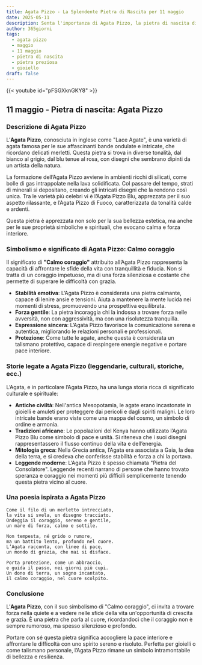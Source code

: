```yaml
---
title: Agata Pizzo - La Splendente Pietra di Nascita per 11 maggio
date: 2025-05-11
description: Senta l'importanza di Agata Pizzo, la pietra di nascita di 11 maggio che simboleggia Calmo coraggio. Lasci che la sua bellezza e il suo significato illuminino la sua giornata.
author: 365giorni
tags:
  - agata pizzo
  - maggio
  - 11 maggio
  - pietra di nascita
  - pietra preziosa
  - gioiello
draft: false
---
```


{{< youtube id="pFSGXknGKY8" >}}

## 11 maggio - Pietra di nascita: Agata Pizzo

### Descrizione di Agata Pizzo

L’**Agata Pizzo**, conosciuta in inglese come "Lace Agate", è una varietà di agata famosa per le sue affascinanti bande ondulate e intricate, che ricordano delicati merletti. Questa pietra si trova in diverse tonalità, dal bianco al grigio, dal blu tenue al rosa, con disegni che sembrano dipinti da un artista della natura.

La formazione dell’Agata Pizzo avviene in ambienti ricchi di silicati, come bolle di gas intrappolate nella lava solidificata. Col passare del tempo, strati di minerali si depositano, creando gli intricati disegni che la rendono così unica. Tra le varietà più celebri vi è l’Agata Pizzo Blu, apprezzata per il suo aspetto rilassante, e l’Agata Pizzo di Fuoco, caratterizzata da tonalità calde e ardenti.

Questa pietra è apprezzata non solo per la sua bellezza estetica, ma anche per le sue proprietà simboliche e spirituali, che evocano calma e forza interiore.

### Simbolismo e significato di Agata Pizzo: Calmo coraggio

Il significato di **"Calmo coraggio"** attribuito all’Agata Pizzo rappresenta la capacità di affrontare le sfide della vita con tranquillità e fiducia. Non si tratta di un coraggio impetuoso, ma di una forza silenziosa e costante che permette di superare le difficoltà con grazia.

- **Stabilità emotiva**: L’Agata Pizzo è considerata una pietra calmante, capace di lenire ansie e tensioni. Aiuta a mantenere la mente lucida nei momenti di stress, promuovendo una prospettiva equilibrata.
- **Forza gentile**: La pietra incoraggia chi la indossa a trovare forza nelle avversità, non con aggressività, ma con una risolutezza tranquilla.
- **Espressione sincera**: L’Agata Pizzo favorisce la comunicazione serena e autentica, migliorando le relazioni personali e professionali.
- **Protezione**: Come tutte le agate, anche questa è considerata un talismano protettivo, capace di respingere energie negative e portare pace interiore.

### Storie legate a Agata Pizzo (leggendarie, culturali, storiche, ecc.)

L’Agata, e in particolare l’Agata Pizzo, ha una lunga storia ricca di significato culturale e spirituale:

- **Antiche civiltà**: Nell'antica Mesopotamia, le agate erano incastonate in gioielli e amuleti per proteggere dai pericoli e dagli spiriti maligni. Le loro intricate bande erano viste come una mappa del cosmo, un simbolo di ordine e armonia.
- **Tradizioni africane**: Le popolazioni del Kenya hanno utilizzato l’Agata Pizzo Blu come simbolo di pace e unità. Si riteneva che i suoi disegni rappresentassero il flusso continuo della vita e dell’energia.
- **Mitologia greca**: Nella Grecia antica, l’Agata era associata a Gaia, la dea della terra, e si credeva che conferisse stabilità e forza a chi la portava.
- **Leggende moderne**: L’Agata Pizzo è spesso chiamata "Pietra del Consolatore". Leggende recenti narrano di persone che hanno trovato speranza e coraggio nei momenti più difficili semplicemente tenendo questa pietra vicino al cuore.

### Una poesia ispirata a Agata Pizzo

```
Come il filo di un merletto intrecciato,  
la vita si svela, un disegno tracciato.  
Ondeggia il coraggio, sereno e gentile,  
un mare di forza, calmo e sottile.

Non tempesta, né grido o rumore,  
ma un battito lento, profondo nel cuore.  
L’Agata racconta, con linee di pace,  
un mondo di grazia, che mai si disface.

Porta protezione, come un abbraccio,  
e guida il passo, nei giorni più cupi.  
Un dono di terra, un sogno incantato,  
il calmo coraggio, nel cuore scolpito.
```

### Conclusione

L’**Agata Pizzo**, con il suo simbolismo di "Calmo coraggio", ci invita a trovare forza nella quiete e a vedere nelle sfide della vita un'opportunità di crescita e grazia. È una pietra che parla al cuore, ricordandoci che il coraggio non è sempre rumoroso, ma spesso silenzioso e profondo.

Portare con sé questa pietra significa accogliere la pace interiore e affrontare le difficoltà con uno spirito sereno e risoluto. Perfetta per gioielli o come talismano personale, l’Agata Pizzo rimane un simbolo intramontabile di bellezza e resilienza.